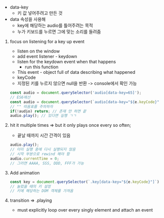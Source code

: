 - data-key
  - 키 값 넣어주려고 만든 것 
- data 속성을 사용해 
  - key에 해당하는 audio를 틀어주려는 목적
  - 누가 키보드를 누르면 그에 맞는 소리를 들려줌
1. focus on listening for a key up event

   - listen on the window 
   - add event listener  - keydown
   - listen for the keydown event when that happens
     - run this function
   - This event - object full of data describing what happened
   - keyCode
   - 지정된 키를 누르지 않으면 null을 반환 -> console에서 확인 가능

   ```javascript
   const audio = document.querySelector('audio[data-key=65]');
   // ES6에선
   const audio = document.querySelector(`audio[data-key="${e.keyCode}"`); 
   // "" 따옴표를 주의하자
   if(!audio) return; // 존재 안 하면 끝
   audio.play(); // 있다면 실행 ㄱㄱ
   
   ```

2. hit it multiple times => but it only plays once every so often;

   - 끝날 때까지 시간 간격이 있음

   ```javascript
   audio.play();
   // 이미 실행 중에 다시 실행되지 않음
   // 시작 부분으로 rewind 해야 함
   audio.currentTime = 0;
   // 그러면 AAAA, SSS, DDD, FFF가 가능 
   ```

3. Add animation 

   ```javascript
   const key = document.querySelector(`.key[data-key="${e.keyCode}"]`);
   // 눌렀을 때의 키 설정
   // 키에 해당하는 DOM 객체를 가져옴
   
   ```

4. transition => .playing 

   - must explicitly loop over every singly element and attach an event